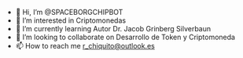 - 👋 Hi, I’m @SPACEBORGCHIPBOT
- 👀 I’m interested in Criptomonedas
- 🌱 I’m currently learning Autor Dr. Jacob Grinberg Silverbaun
- 💞️ I’m looking to collaborate on Desarrollo de Token y Criptomoneda
- 📫 How to reach me r_chiquito@outlook.es

<!---
SPACEBORGCHIPBOT/SPACEBORGCHIPBOT is a ✨ special ✨ repository because its `README.md` (this file) appears on your GitHub profile.
You can click the Preview link to take a look at your changes.
--->
